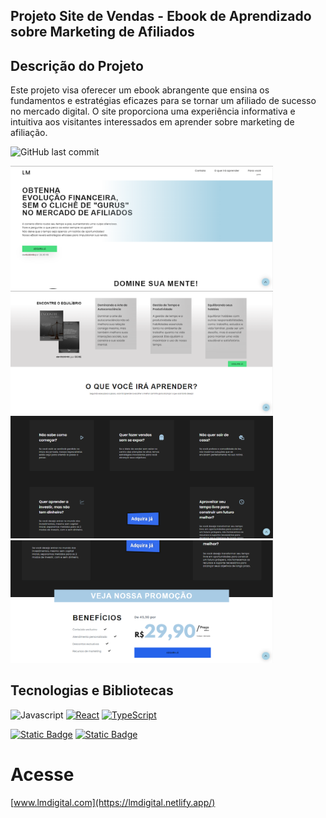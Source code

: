 ## Projeto Site de Vendas - Ebook de Aprendizado sobre Marketing de Afiliados

## Descrição do Projeto
Este projeto visa oferecer um ebook abrangente que ensina os fundamentos e estratégias eficazes para se tornar um afiliado de sucesso no mercado digital. O site proporciona uma experiência informativa e intuitiva aos visitantes interessados em aprender sobre marketing de afiliação.

![GitHub last commit](https://img.shields.io/github/last-commit/LucasDiello/site-venda)
<div class="display:grid">
<img src="/public/lmdigital.png" alt="drawing" width="420" />
<img src="/public/lmdigital2.png" alt="drawing" width="420" />
<img src="/public/lmdigital3.png" alt="drawing" width="420" />
<img src="/public/lmdigital4.png" alt="drawing" width="420" />
</div>

## Tecnologias e Bibliotecas

![Javascript](https://img.shields.io/badge/Javascript-F0DB4F?style=for-the-badge&labelColor=black&logo=javascript&logoColor=F0DB4F)
[![React](https://img.shields.io/badge/React-%2320232a.svg?style=for-the-badge&logo=react&logoColor=%2361DAFB)](#)
[![TypeScript](https://img.shields.io/badge/TypeScript-3178C6?style=for-the-badge&logo=typescript&logoColor=fff)](#)

[![Static Badge](https://img.shields.io/badge/CSS-1572B6?style=for-the-badge&logo=css3&logoColor=fff)](#)
[![Static Badge](https://img.shields.io/badge/Tailwind%20CSS-%2338B2AC.svg?style=for-the-badge&logo=tailwind-css&logoColor=white)](#)

# Acesse
[www.lmdigital.com](https://lmdigital.netlify.app/)

